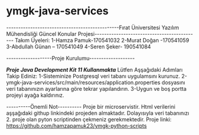 # ymgk-java-services
-----------------------------------------------Fırat Üniversitesi Yazılım Mühendisliği Güncel Konular Projesi--------------------------------------------
Takım Üyeleri:
1-Hamza Pamuk-170541032
2-Murat Doğan -170541059
3-Abdullah Günan – 170541049
4-Seren Şeker- 190541084

-------------------Proje Kurulumu-------------------

***Proje Java Development Kit 11 Kullanmakta***
Lütfen Aşşağıdaki Adımları Takip Ediniz:
1-Sisteminize Postgresql veri tabanı uygulamsını kurunuz.
2-ymgk-java-services/src/main/resources/application.properties dosyasını veri tabanınızın ayarlarına göre tekrar yapılandırın.
3-Uygun ve boş portta projeyi ayağa kaldırınız.

----------Önemli Not----------
Proje bir microservistir. Html verilerini aşşağıdaki githup linkindeki projeden almaktadır. Dolayısıyla veri tabanınızı 2. proje olan pyton scriptinden çekmeniz
gerekmektedir.
Proje linki: https://github.com/hamzapamuk23/ymgk-python-scripts


